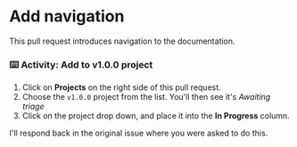 # Add navigation

This pull request introduces navigation to the documentation.

### :keyboard: Activity: Add to v1.0.0 project

1. Click on **Projects** on the right side of this pull request.
1. Choose the `v1.0.0` project from the list. You'll then see it's _Awaiting triage_
1. Click on the project drop down, and place it into the **In Progress** column.

I'll respond back in the original issue where you were asked to do this.